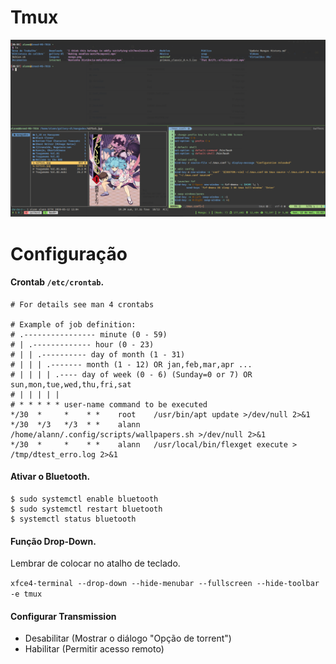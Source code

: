# Tmux
![Screenshot of my desktop](https://raw.githubusercontent.com/alannssantos/tmux-os/master/.screenshots/Tmux.png "Screenshot")
# Configuração

#### Crontab `/etc/crontab`.

```
# For details see man 4 crontabs  
  
# Example of job definition:  
# .---------------- minute (0 - 59)  
# | .------------- hour (0 - 23)  
# | | .---------- day of month (1 - 31)  
# | | | .------- month (1 - 12) OR jan,feb,mar,apr ...  
# | | | | .---- day of week (0 - 6) (Sunday=0 or 7) OR sun,mon,tue,wed,thu,fri,sat  
# | | | | |  
# * * * * * user-name command to be executed
*/30  *     *    * *    root    /usr/bin/apt update >/dev/null 2>&1
*/30  */3   */3  * *    alann   /home/alann/.config/scripts/wallpapers.sh >/dev/null 2>&1
*/30  *     *    * *    alann   /usr/local/bin/flexget execute > /tmp/dtest_erro.log 2>&1
```

#### Ativar o Bluetooth.

```
$ sudo systemctl enable bluetooth
$ sudo systemctl restart bluetooth
$ systemctl status bluetooth
```

#### Função Drop-Down.

Lembrar de colocar no atalho de teclado.

`xfce4-terminal --drop-down --hide-menubar --fullscreen --hide-toolbar -e tmux`

#### Configurar Transmission

* Desabilitar (Mostrar o diálogo "Opção de torrent")
* Habilitar (Permitir acesso remoto)
